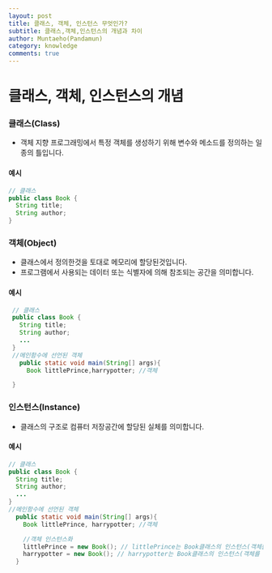 ```yaml
---
layout: post
title: 클래스, 객체, 인스턴스 무엇인가?
subtitle: 클래스,객체,인스턴스의 개념과 차이
author: Muntaeho(Pandamun)
category: knowledge
comments: true
---
```


# 클래스, 객체, 인스턴스의 개념

### 클래스(Class)
 - 객체 지향 프로그래밍에서 특정 객체를 생성하기 위해 변수와 메소드를 정의하는 일종의 틀입니다.

#### 예시

~~~java
// 클래스
public class Book {
  String title;
  String author;
}
~~~

### 객체(Object)
 - 클래스에서 정의한것을 토대로 메모리에 할당된것입니다.
 - 프로그램에서 사용되는 데이터 또는 식별자에 의해 참조되는 공간을 의미합니다.

#### 예시

~~~java
 // 클래스
 public class Book {
   String title;
   String author;
   ...
 }
 //메인함수에 선언된 객체
   public static void main(String[] args){
     Book littlePrince,harrypotter; //객체

 }
~~~

### 인스턴스(Instance)
 - 클래스의 구조로 컴퓨터 저장공간에 할당된 실체를 의미합니다.

#### 예시

 ~~~java
 // 클래스
 public class Book {
   String title;
   String author;
   ...
 }
 //메인함수에 선언된 객체
   public static void main(String[] args){
     Book littlePrince, harrypotter; //객체

     //객체 인스턴스화
     littlePrince = new Book(); // littlePrince는 Book클래스의 인스턴스(객체를 메모리에 할당)
     harrypotter = new Book(); // harrypotter는 Book클래스의 인스턴스(객체를 메모리에 할당)
   }
 ~~~
